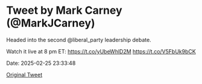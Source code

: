 # Tweet by Mark Carney (@MarkJCarney)

Headed into the second @liberal_party leadership debate. 

Watch it live at 8 pm ET: https://t.co/yUbeWhlD2M https://t.co/V5FbUk9bCK

Date: 2025-02-25 23:33:48

[Original Tweet](https://x.com/MarkJCarney/status/1894531270207483967)
